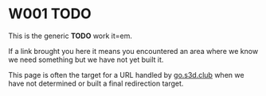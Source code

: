 # W001 TODO 

This is the generic **TODO** work it=em.

If a link brought you here it means you encountered an area where we know we
need something but we have not yet built it.

This page is often the target for a URL handled by
[go.s3d.club](https://go.s3d.club/go) when we have not determined or built a
final redirection target.
